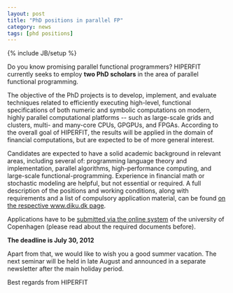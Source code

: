 ```yaml
---
layout: post
title: "PhD positions in parallel FP"
category: news
tags: [phd positions]
---
```

{% include JB/setup %}

Do you know promising parallel functional programmers? HIPERFIT
currently seeks to employ **two PhD scholars** in the
area of parallel functional programming. 

The objective of the PhD projects is to develop, implement, and
evaluate techniques related to efficiently executing high-level,
functional specifications of both numeric and symbolic computations on
modern, highly parallel computational platforms -- such as large-scale
grids and clusters, multi- and many-core CPUs, GPGPUs, and
FPGAs. According to the overall goal of HIPERFIT, the results will be
applied in the domain of financial computations, but are expected to
be of more general interest.

Candidates are expected to have a solid academic background in
relevant areas, including several of: programming language theory and
implementation, parallel algorithms, high-performance computing, and
large-scale functional-programming. Experience in financial math or
stochastic modeling are helpful, but not essential or required. A full
description of the positions and working conditions, along with
requirements and a list of compulsory application material, can be
found [on the respective www.diku.dk
page](http://cms.ku.dk/nat-sites/diku-sites/datalogi/ominstituttet/ledige_stillinger/2_phd_scholarships_in_high-performance_functional_programming).

Applications have to be [submitted via the online
system](https://ssl1.peoplexs.com/Peoplexs22/CandidatesPortalNoLogin/ApplicationForm.cfm?PortalID=3789&amp;VacatureID=370624)
of the university of Copenhagen (please read about the required
documents before).

**The deadline is July 30, 2012**

Apart from that, we would like to wish you a good summer vacation. The
next seminar will be held in late August and announced in a separate
newsletter after the main holiday period.

Best regards from HIPERFIT